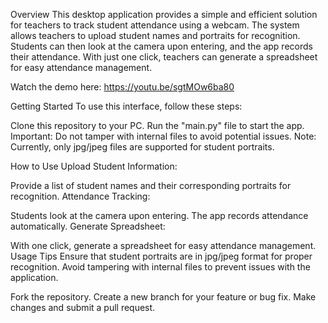Overview
This desktop application provides a simple and efficient solution for teachers to track student attendance using a webcam. The system allows teachers to upload student names and portraits for recognition. Students can then look at the camera upon entering, and the app records their attendance. With just one click, teachers can generate a spreadsheet for easy attendance management.


Watch the demo here: https://youtu.be/sgtMOw6ba80

Getting Started
To use this interface, follow these steps:

Clone this repository to your PC.
Run the "main.py" file to start the app.
Important: Do not tamper with internal files to avoid potential issues.
Note: Currently, only jpg/jpeg files are supported for student portraits.

How to Use
Upload Student Information:

Provide a list of student names and their corresponding portraits for recognition.
Attendance Tracking:

Students look at the camera upon entering.
The app records attendance automatically.
Generate Spreadsheet:

With one click, generate a spreadsheet for easy attendance management.
Usage Tips
Ensure that student portraits are in jpg/jpeg format for proper recognition.
Avoid tampering with internal files to prevent issues with the application.

Fork the repository.
Create a new branch for your feature or bug fix.
Make changes and submit a pull request.
